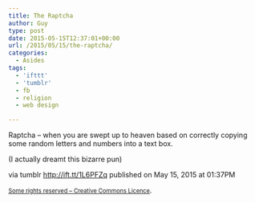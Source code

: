 ```yaml
---
title: The Raptcha
author: Guy
type: post
date: 2015-05-15T12:37:01+00:00
url: /2015/05/15/the-raptcha/
categories:
  - Asides
tags:
  - 'ifttt'
  - 'tumblr'
  - fb
  - religion
  - web design

---
```

Raptcha &#8211; when you are swept up to heaven based on correctly copying some random letters and numbers into a text box.

(I actually dreamt this bizarre pun)

via tumblr http://ift.tt/1L6PFZq published on May 15, 2015 at 01:37PM

<small><a href="http://ift.tt/1gAEAkt" target="_blank">Some rights reserved &#8211; Creative Commons Licence</a></small>.